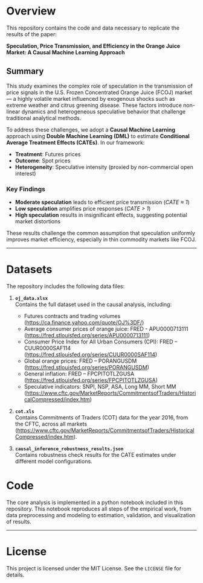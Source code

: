 # Overview

This repository contains the code and data necessary to replicate the results of the paper:

**Speculation, Price Transmission, and Efficiency in the Orange Juice Market: A Causal Machine Learning Approach**

## Summary

This study examines the complex role of speculation in the transmission of price signals in the U.S. Frozen Concentrated Orange Juice (FCOJ) market — a highly volatile market influenced by exogenous shocks such as extreme weather and citrus greening disease. These factors introduce non-linear dynamics and heterogeneous speculative behavior that challenge traditional analytical methods.

To address these challenges, we adopt a **Causal Machine Learning** approach using **Double Machine Learning (DML)** to estimate **Conditional Average Treatment Effects (CATEs)**. In our framework:

- **Treatment**: Futures prices  
- **Outcome**: Spot prices  
- **Heterogeneity**: Speculative intensity (proxied by non-commercial open interest)

### Key Findings

- **Moderate speculation** leads to efficient price transmission (*CATE ≈ 1*)
- **Low speculation** amplifies price responses (*CATE > 1*)
- **High speculation** results in insignificant effects, suggesting potential market distortions

These results challenge the common assumption that speculation uniformly improves market efficiency, especially in thin commodity markets like FCOJ.

---

# Datasets

The repository includes the following data files:

1. **`oj_data.xlsx`**  
   Contains the full dataset used in the causal analysis, including:
   - Futures contracts and trading volumes (https://ca.finance.yahoo.com/quote/OJ%3DF/)
   - Average consumer prices of orange juice: FRED - APU0000713111 (https://fred.stlouisfed.org/series/APU0000713111)
   - Consumer Price Index for All Urban Consumers (CPI): FRED – CUUR0000SAF114 (https://fred.stlouisfed.org/series/CUUR0000SAF114)
   - Global orange prices: FRED – PORANGUSDM (https://fred.stlouisfed.org/series/PORANGUSDM)
   - General inflation: FRED – FPCPITOTLZGUSA (https://fred.stlouisfed.org/series/FPCPITOTLZGUSA)
   - Speculative indicators: SNPI, NSP, ASA, Long MM, Short MM (https://www.cftc.gov/MarketReports/CommitmentsofTraders/HistoricalCompressed/index.htm)

2. **`cot.xls`**  
   Contains Commitments of Traders (COT) data for the year 2016, from the CFTC, across all markets (https://www.cftc.gov/MarketReports/CommitmentsofTraders/HistoricalCompressed/index.htm).

3. **`causal_inference_robustness_results.json`**  
   Contains robustness check results for the CATE estimates under different model configurations.

# Code

The core analysis is implemented in a python notebook included in this repository. This notebook reproduces all steps of the empirical work, from data preprocessing and modeling to estimation, validation, and visualization of results.

---

# License

This project is licensed under the MIT License. See the `LICENSE` file for details.

   
